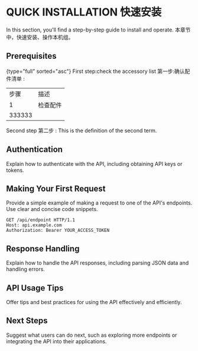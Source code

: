 # QUICK INSTALLATION 快速安装

<!-- This document describes how to start using your API: authorization, authentication, accessing API resources. -->
In this section, you'll find a step-by-step guide to install and operate.
本章节中，快速安装、操作本机组。

## Prerequisites
{type="full" sorted="asc"}
First step:check the accessory list
第一步:确认配件清单
:
<table style="both">
    <tr>
        <td width="20">
        步骤
        </td>
        <td> 
        描述
        </td>
    </tr>
    <tr>
        <td>
        1
        </td>
        <td>
        检查配件
        </td>
    </tr>
    <tr>
        <td>
        333333
        </td>
    </tr>
</table>



Second step 第二步
: This is the definition of the second term.

    
## Authentication

Explain how to authenticate with the API, including obtaining API keys or tokens.

## Making Your First Request

Provide a simple example of making a request to one of the API's endpoints. Use clear and concise code snippets.

```http
GET /api/endpoint HTTP/1.1
Host: api.example.com
Authorization: Bearer YOUR_ACCESS_TOKEN
```

## Response Handling
Explain how to handle the API responses, including parsing JSON data and handling errors.

## API Usage Tips
Offer tips and best practices for using the API effectively and efficiently.

## Next Steps
Suggest what users can do next, such as exploring more endpoints or integrating the API into their applications.